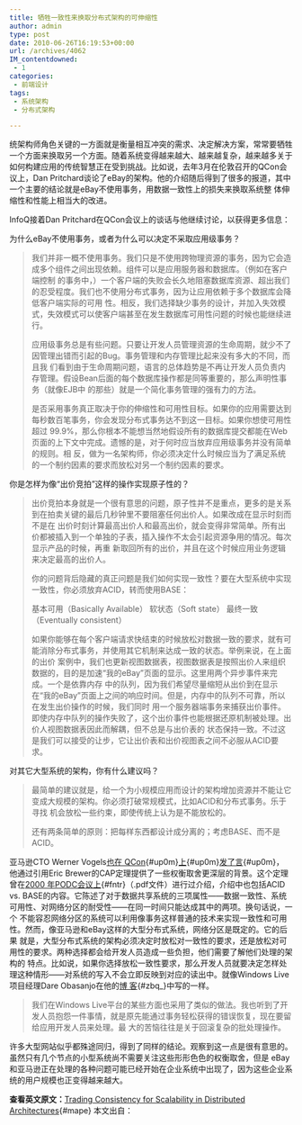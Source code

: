 ```yaml
---
title: 牺牲一致性来换取分布式架构的可伸缩性
author: admin
type: post
date: 2010-06-26T16:19:53+00:00
url: /archives/4062
IM_contentdowned:
 - 1
categories:
 - 前端设计
tags:
 - 系统架构
 - 分布式架构

---
```

统架构师角色关键的一方面就是衡量相互冲突的需求、决定解决方案，常常要牺牲一个方面来换取另一个方面。随着系统变得越来越大、越来越复杂，越来越多关于 如何构建应用的传统智慧正在受到挑战。比如说，去年3月在伦敦召开的QCon会议上，Dan Pritchard谈论了eBay的架构。他的介绍随后得到了很多的报道，其中一个主要的结论就是eBay不使用事务，用数据一致性上的损失来换取系统整 体伸缩性和性能上相当大的改进。

InfoQ接着Dan Pritchard在QCon会议上的谈话与他继续讨论，以获得更多信息：

为什么eBay不使用事务，或者为什么可以决定不采取应用级事务？

> 我们并非一概不使用事务。我们只是不使用跨物理资源的事务，因为它会造成多个组件之间出现依赖。组件可以是应用服务器和数据库。（例如在客户端控制 的事务中，）一个客户端的失败会长久地阻塞数据库资源、超出我们的忍受程度。我们也不使用分布式事务，因为让应用依赖于多个数据库会降低客户端实际的可用 性。相反，我们选择缺少事务的设计，并加入失效模式，失效模式可以使客户端甚至在发生数据库可用性问题的时候也能继续进行。
>
> 应用级事务总是有些问题。只要让开发人员管理资源的生命周期，就少不了因管理出错而引起的Bug。事务管理和内存管理比起来没有多大的不同，而且我 们看到由于生命周期问题，语言的总体趋势是不再让开发人员负责内存管理。假设Bean后面的每个数据库操作都是同等重要的，那么声明性事务（就像EJB中 的那些）就是一个简化事务管理的强有力的方法。
>
> 是否采用事务真正取决于你的伸缩性和可用性目标。如果你的应用需要达到每秒数百笔事务，你会发现分布式事务达不到这一目标。如果你想使可用性超过 99.9%，那么你根本不能想当然地假设所有的数据库提交都能在Web页面的上下文中完成。遗憾的是，对于何时应当放弃应用级事务并没有简单的规则。相 反，做为一名架构师，你必须决定什么时候应当为了满足系统的一个制约因素的要求而放松对另一个制约因素的要求。

你是怎样为像“出价竞拍”这样的操作实现原子性的？

> 出价竞拍本身就是一个很有意思的问题，原子性并不是重点，更多的是关系到在拍卖关键的最后几秒钟里不要阻塞任何出价人。如果改成在显示时刻而不是在 出价时刻计算最高出价人和最高出价，就会变得非常简单。所有出价都被插入到一个单独的子表，插入操作不太会引起资源争用的情况。每次显示产品的时候，再重 新取回所有的出价，并且在这个时候应用业务逻辑来决定最高的出价人。
>
> 你的问题背后隐藏的真正问题是我们如何实现一致性？要在大型系统中实现一致性，你必须放弃ACID，转而使用BASE：
>
> 基本可用（Basically Available）
> 软状态（Soft state）
> 最终一致（Eventually consistent）
>
> 如果你能够在每个客户端请求快结束的时候放松对数据一致的要求，就有可能消除分布式事务，并使用其它机制来达成一致的状态。举例来说，在上面的出价 案例中，我们也更新视图数据表，视图数据表是按照出价人来组织数据的，目的是加速“我的eBay”页面的显示。这里用两个异步事件来完成。一个是依靠内存 中的队列，因为我们希望尽量缩短从出价到在显示在“我的eBay”页面上之间的响应时间。但是，内存中的队列不可靠，所以在发生出价操作的时候，我们同时 用一个服务器端事务来捕获出价事件。即使内存中队列的操作失败了，这个出价事件也能根据还原机制被处理。出价人视图数据表因此而解耦，但不总是与出价表的 状态保持一致。不过这是我们可以接受的让步，它让出价表和出价视图表之间不必服从ACID要求。

对其它大型系统的架构，你有什么建议吗？

> 最简单的建议就是，给一个为小规模应用而设计的架构增加资源并不能让它变成大规模的架构。你必须打破常规模式，比如ACID和分布式事务。乐于寻找 机会放松一些约束，即使传统上认为是不能放松的。
>
> 还有两条简单的原则：把每样东西都设计成分离的；考虑BASE、而不是ACID。

亚马逊CTO Werner Vogels[也在 QCon][1]{#up0m}[上][1]{#up0m}[发了言][1]{#up0m}， 他通过引用Eric Brewer的CAP定理提供了一些权衡取舍更深层的背景。这个定理曾在[2000 年PODC会议上][2]{#fntr}（.pdf文件）进行过介绍，介绍中也包括ACID vs. BASE的内容。它陈述了对于数据共享系统的三项属性——数据一致性、系统可用性、对网络分区的耐受性——在同一时间只能达成其中的两项。换句话说，一个 不能容忍网络分区的系统可以利用像事务这样普通的技术来实现一致性和可用性。然而，像亚马逊和eBay这样的大型分布式系统，网络分区是既定的。它的后果 就是，大型分布式系统的架构必须决定时放松对一致性的要求，还是放松对可用性的要求。两种选择都会给开发人员造成一些负担，他们需要了解他们处理的架构的 特点。比如说，如果你选择放松一致性要求，那么开发人员就要决定怎样处理这种情形——对系统的写入不会立即反映到对应的读出中。就像Windows Live项目经理Dare Obasanjo在他的[博 客][3]{#zbq_}中写的一样。

> 我们在Windows Live平台的某些方面也采用了类似的做法。我也听到了开发人员抱怨一件事情，就是原先能通过事务轻松获得的错误恢复，现在要留给应用开发人员来处理。最 大的苦恼往往是关于回滚复杂的批处理操作。

许多大型网站似乎都殊途同归，得到了同样的结论。观察到这一点是很有意思的。虽然只有几个节点的小型系统尚不需要关注这些形形色色的权衡取舍，但是 eBay和亚马逊正在处理的各种问题可能已经开始在企业系统中出现了，因为这些企业系统的用户规模也正变得越来越大。

**查看英文原文：**[Trading Consistency for Scalability in Distributed Architectures][4]{#mape}
本文出自：

 [1]: http://www.infoq.com/presentations/availability-consistency "出席了QCon"
 [2]: http://www.cs.berkeley.edu/%7Ebrewer/cs262b-2004/PODC-keynote.pdf "对2000年PODC会议的介绍"
 [3]: http://www.25hoursaday.com/weblog/2007/03/19/LivingWithoutDatabaseTransactions.aspx "博客"
 [4]: http://www.infoq.com/news/2008/03/ebaybase "Trading Consistency for Scalability in Distributed Architectures"